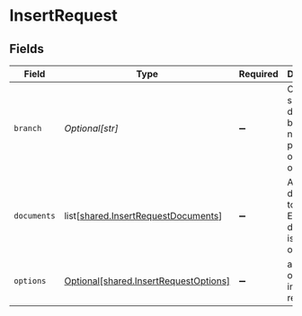 # InsertRequest


## Fields

| Field                                                                                    | Type                                                                                     | Required                                                                                 | Description                                                                              |
| ---------------------------------------------------------------------------------------- | ---------------------------------------------------------------------------------------- | ---------------------------------------------------------------------------------------- | ---------------------------------------------------------------------------------------- |
| `branch`                                                                                 | *Optional[str]*                                                                          | :heavy_minus_sign:                                                                       | Optionally specify a database branch name to perform operation on                        |
| `documents`                                                                              | list[[shared.InsertRequestDocuments](undefined/models/shared/insertrequestdocuments.md)] | :heavy_minus_sign:                                                                       | Array of documents to insert. Each document is a JSON object.                            |
| `options`                                                                                | [Optional[shared.InsertRequestOptions]](undefined/models/shared/insertrequestoptions.md) | :heavy_minus_sign:                                                                       | additional options for insert requests.                                                  |